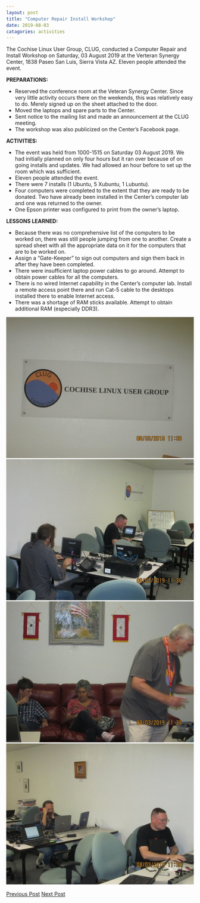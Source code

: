 ```yaml
---
layout: post
title: "Computer Repair Install Workshop"
date: 2019-08-03
catagories: activities
---
```


The Cochise Linux User Group, CLUG, conducted a Computer Repair and Install Workshop on Saturday, 03 August 2019 at the Verteran Synergy Center, 1838 Paseo San Luis, Sierra Vista AZ.  Eleven people attended the event.

**PREPARATIONS:**

 * Reserved the conference room at the Veteran Synergy Center.  Since very little activity occurs there on the weekends, this was relatively easy to do.  Merely signed up on the sheet attached to the door.
 * Moved the laptops and spare parts to the Center.
 * Sent notice to the mailing list and made an announcement at the CLUG meeting.
 * The workshop was also publicized on the Center’s Facebook page.

**ACTIVITIES:**

 * The event was held from 1000-1515 on Saturday 03 August 2019.  We had initially planned on only four hours but it ran over because of on going installs and updates.  We had allowed an hour before to set up the room which was sufficient.
 * Eleven people attended the event.
 * There were 7 installs (1 Ubuntu, 5 Xubuntu, 1 Lubuntu).
 * Four computers were completed to the extent that they are ready to be donated.  Two have already been installed in the Center’s computer lab and one was returned to the owner.
 * One Epson printer was configured to print from the owner’s laptop.

**LESSONS LEARNED:**

 * Because there was no comprehensive list of the computers to be worked on, there was still people jumping from one to another.  Create a spread sheet with all the appropriate data on it for the computers that are to be worked on.
 * Assign a “Gate-Keeper” to sign out computers and sign them back in after they have been completed.
 * There were insufficient laptop power cables to go around.  Attempt to obtain power cables for all the computers.
 * There is no wired Internet capability in the Center’s computer lab.  Install a remote access point there and run Cat-5 cable to the desktops installed there to enable Internet access.
 * There was a shortage of RAM sticks available.  Attempt to obtain additional RAM (especially DDR3).

![alt text](https://raw.githubusercontent.com/CochiseLinuxUsersGroup/CochiseLinuxUsersGroup.github.io/master/images/rsz_repair_and_install_workshop_2019-08-03_3.jpg)
![alt text](https://raw.githubusercontent.com/CochiseLinuxUsersGroup/CochiseLinuxUsersGroup.github.io/master/images/rsz_repair_and_install_workshop_2019-08-03_1.jpg)
![alt text](https://raw.githubusercontent.com/CochiseLinuxUsersGroup/CochiseLinuxUsersGroup.github.io/master/images/rsz_repair_and_install_workshop_2019-08-03_4.jpg)
![alt text](https://raw.githubusercontent.com/CochiseLinuxUsersGroup/CochiseLinuxUsersGroup.github.io/master/images/rsz_repair_and_install_workshop_2019-08-03_2.jpg)

<footer>
<a href="http://cochiselinuxusergroup.org/activities/LaptopRepairProject_2019-06-08" class="post-prev">Previous Post</a>
<a href="http://cochiselinuxusergroup.org/activities/WarriorHealingCenterLinuxComputerLab_2019-08-26" class="post-next">Next Post</a>
  </footer>
